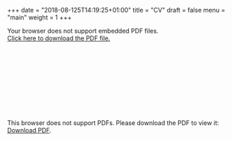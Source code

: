 +++
date = "2018-08-125T14:19:25+01:00"
title = "CV"
draft = false
menu = "main"
weight = 1
+++



<html lang="en">

<head>
    <meta charset="UTF-8">
    <title>PDF</title>
    <link rel="stylesheet" href="https://maxcdn.bootstrapcdn.com/bootstrap/3.3.7/css/bootstrap.min.css">
    <script
  src="https://code.jquery.com/jquery-2.2.4.min.js"
  integrity="sha256-BbhdlvQf/xTY9gja0Dq3HiwQF8LaCRTXxZKRutelT44="
  crossorigin="anonymous"></script>
    <script src="https://maxcdn.bootstrapcdn.com/bootstrap/3.3.7/js/bootstrap.min.js"></script>
</head>

<body>
    <div class="container">
        <div class="embed-responsive embed-responsive-4by3">
            <object data="https://raw.githubusercontent.com/Cdishop/website/master/misc/CV.pdf" type="application/pdf">
                <p>
                    Your browser does not support embedded PDF files.<br>
                    <a href="test.pdf">Click here to
                    download the PDF file.</a>
                </p>
            </object>
        </div>
    </div>
</body>
</html>


<object data="https://raw.githubusercontent.com/Cdishop/website/master/misc/CV" width="700px" height="700px">
    <embed src="https://raw.githubusercontent.com/Cdishop/website/master/misc/CV.pdf">
        <p>This browser does not support PDFs. Please download the PDF to view it: <a href="https://raw.githubusercontent.com/Cdishop/website/master/misc/CV.pdf">Download PDF</a>.</p>
    </embed>
</object>